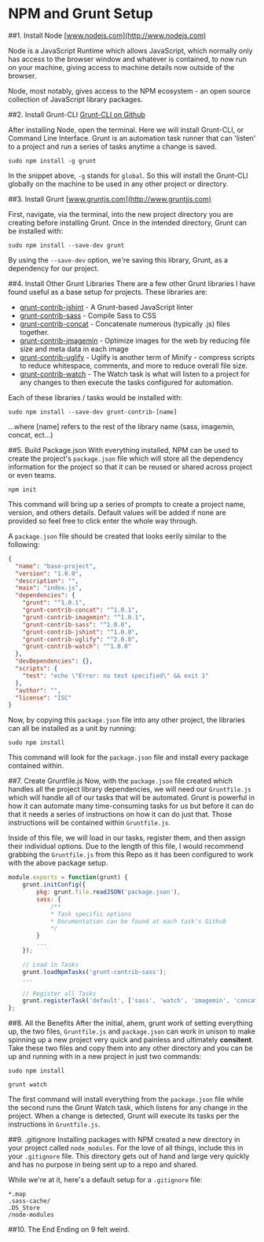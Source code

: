 # NPM and Grunt Setup

##1. Install Node
[www.nodejs.com](http://www.nodejs.com)

Node is a JavaScript Runtime which allows JavaScript, which normally only has access to the browser window and whatever is contained, to now run on your machine, giving access to machine details now outside of the browser.

Node, most notably, gives access to the NPM ecosystem - an open source collection of JavaScript library packages.

##2. Install Grunt-CLI
[Grunt-CLI on Github](https://github.com/gruntjs/grunt-cli)

After installing Node, open the terminal. Here we will install Grunt-CLI, or Command Line Interface. Grunt is an automation task runner that can 'listen' to a project and run a series of tasks anytime a change is saved.

```text
sudo npm install -g grunt
```

In the snippet above, ```-g``` stands for ```global```. So this will install the Grunt-CLI globally on the machine to be used in any other project or directory.

##3. Install Grunt
[www.gruntjs.com](http://www.gruntjjs.com)

First, navigate, via the terminal, into the new project directory you are creating before installing Grunt. Once in the intended directory, Grunt can be installed with:

```text
sudo npm install --save-dev grunt
```

By using the ```--save-dev``` option, we're saving this library, Grunt, as a dependency for our project.

##4. Install Other Grunt Libraries
There are a few other Grunt libraries I have found useful as a base setup for projects. These libraries are:

- [grunt-contrib-jshint](https://github.com/gruntjs/grunt-contrib-jshint) - A Grunt-based JavaScript linter
- [grunt-contrib-sass](https://github.com/gruntjs/grunt-contrib-sass) - Compile Sass to CSS  
- [grunt-contrib-concat](https://github.com/gruntjs/grunt-contrib-concat) - Concatenate numerous (typically .js) files together.
- [grunt-contrib-imagemin](https://github.com/gruntjs/grunt-contrib-imagemin)  - Optimize images for the web by reducing file size and meta data in each image
- [grunt-contrib-uglify](https://github.com/gruntjs/grunt-contrib-uglify)  - Uglify is another term of Minify - compress scripts to reduce whitespace, comments, and more to reduce overall file size.
- [grunt-contrib-watch](https://github.com/gruntjs/grunt-contrib-watch) - The Watch task is what will listen to a project for any changes to then execute the tasks configured for automation.

Each of these libraries / tasks would be installed with:

```text
sudo npm install --save-dev grunt-contrib-[name]
```
...where [name] refers to the rest of the library name (sass, imagemin, concat, ect...)

##5. Build Package.json
With everything installed, NPM can be used to create the project's ```package.json``` file which will store all the dependency information for the project so that it can be reused or shared across project or even teams.

```text
npm init
```

This command will bring up a series of prompts to create a project name, version, and others details. Default values will be added if none are provided so feel free to click enter the whole way through.

A ```package.json``` file should be created that looks eerily similar to the following:

```json
{
  "name": "base-project",
  "version": "1.0.0",
  "description": "",
  "main": "index.js",
  "dependencies": {
    "grunt": "^1.0.1",
    "grunt-contrib-concat": "^1.0.1",
    "grunt-contrib-imagemin": "^1.0.1",
    "grunt-contrib-sass": "^1.0.0",
    "grunt-contrib-jshint": "^1.0.0",
    "grunt-contrib-uglify": "^2.0.0",
    "grunt-contrib-watch": "^1.0.0"
  },
  "devDependencies": {},
  "scripts": {
    "test": "echo \"Error: no test specified\" && exit 1"
  },
  "author": "",
  "license": "ISC"
}
```

Now, by copying this ```package.json``` file into any other project, the libraries can all be installed as a unit by running:

```text
sudo npm install
```

This command will look for the ```package.json``` file and install every package contained within.

##7. Create Gruntfile.js
Now, with the ```package.json``` file created which handles all the project library dependencies, we will need our ```Gruntfile.js``` which will handle all of our tasks that will be automated. Grunt is powerful in how it can automate many time-consuming tasks for us but before it can do that it needs a series of instructions on how it can do just that. Those instructions will be contained within ```Gruntfile.js```.

Inside of this file, we will load in our tasks, register them, and then assign their individual options. Due to the length of this file, I would recommend grabbing the ```Gruntfile.js``` from this Repo as it has been configured to work with the above package setup.

```js
module.exports = function(grunt) {
    grunt.initConfig({
        pkg: grunt.file.readJSON('package.json'),
        sass: {
            /**
            * Task specific options
            * Documentation can be found at each task's Github
            */
        }
        ...
    });

    // Load in Tasks
    grunt.loadNpmTasks('grunt-contrib-sass');
    ...

    // Register all Tasks
    grunt.registerTask('default', ['sass', 'watch', 'imagemin', 'concat', 'uglify']);
};
```

##8. All the Benefits
After the initial, ahem, grunt work of setting everything up, the two files, ```Gruntfile.js``` and ```package.json``` can work in unison to make spinning up a new project very quick and painless and ultimately **consitent**. Take these two files and copy them into any other directory and you can be up and running with in a new project in just two commands:

```text
sudo npm install
```

```text
grunt watch
```

The first command will install everything from the ```package.json``` file while the second runs the Grunt Watch task, which listens for any change in the project. When a change is detected, Grunt will execute its tasks per the instructions in ```Gruntfile.js```.

##9. .gitignore
Installing packages with NPM created a new directory in your project called ```node_modules```. For the love of all things, include this in your ```.gitignore``` file. This directory gets out of hand and large very quickly and has no purpose in being sent up to a repo and shared.

While we're at it, here's a default setup for a ```.gitignore``` file:

```text
*.map
.sass-cache/
.DS_Store
/node-modules
```

##10. The End
Ending on 9 felt weird.
